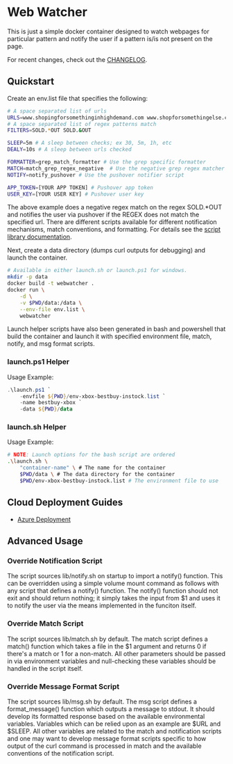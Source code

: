 # Web Watcher

This is just a simple docker container designed to watch webpages for 
particular pattern and notify the user if a pattern is/is not present on the
page.

For recent changes, check out the
[CHANGELOG](https://github.com/nuvious/WebWatcher/blob/master/CHANGELOG.md).

## Quickstart

Create an env.list file that specifies the following:

```bash
# A space separated list of urls
URLS=www.shopingforsomethinginhighdemand.com www.shopforsomethingelse.com
# A space separated list of regex patterns match
FILTERS=SOLD.*OUT SOLD.&OUT

SLEEP=5m # A sleep between checks; ex 30, 5m, 1h, etc
DEALY=10s # A sleep between urls checked

FORMATTER=grep_match_formatter # Use the grep specific formatter
MATCH=match_grep_regex_negative  # Use the negative grep regex matcher
NOTIFY=notify_pushover # Use the pushover notifier script

APP_TOKEN=[YOUR APP TOKEN] # Pushover app token
USER_KEY=[YOUR USER KEY] # Pushover user key
```

The above example does a negative regex match on the regex SOLD.*OUT and
notifies the user via pushover if the REGEX does not match the specified url.
There are different scripts available for different notification mechanisms,
match conventions, and formatting. For details see the
[script library documentation](https://github.com/nuvious/WebWatcher/blob/master/lib/README.md).

Next, create a data directory (dumps curl outputs for debugging) and launch the
container.

```bash
# Available in either launch.sh or launch.ps1 for windows.
mkdir -p data
docker build -t webwatcher .
docker run \
    -d \
    -v $PWD/data:/data \
    --env-file env.list \
    webwatcher
```

Launch helper scripts have also been generated in bash and powershell that build
the container and launch it with specified environment file, match, notify, and 
msg format scripts.

### launch.ps1 Helper

Usage Example:

```powershell
.\launch.ps1 `
    -envfile ${PWD}/env-xbox-bestbuy-instock.list `
    -name bestbuy-xbox `
    -data ${PWD}/data
```

### launch.sh Helper

Usage Example:

```bash
# NOTE: Launch options for the bash script are ordered
.\launch.sh \
    "container-name" \ # The name for the container
    $PWD/data \ # The data directory for the container
    $PWD/env-xbox-bestbuy-instock.list # The environment file to use
```

## Cloud Deployment Guides

- [Azure Deployment](https://github.com/nuvious/WebWatcher/blob/master/docs/DeployAzure.md)

## Advanced Usage

### Override Notification Script

The script sources lib/notify.sh on startup to import a notify() function.
This can be overridden using a simple volume mount command as follows with any
script that defines a notify() function. The notify() function should not exit
and should return nothing; it simply takes the input from $1 and uses it to
notify the user via the means implemented in the funciton itself.

### Override Match Script

The script sources lib/match.sh by default. The match script defines a match()
function which takes a file in the $1 argument and returns 0 if there's a match
or 1 for a non-match. All other parameters should be passed in via environment
variables and null-checking these variables should be handled in the script
itself.

### Override Message Format Script

The script sources lib/msg.sh by default. The msg script defines a
format_message() function which outputs a message to stdout. It should develop
its formatted response based on the available environmental variables. Variables
which can be relied upon as an example are $URL and $SLEEP. All other variables
are related to the match and notification scripts and one may want to develop
message format scripts specific to how output of the curl command is processed
in match and the available conventions of the notification script.

